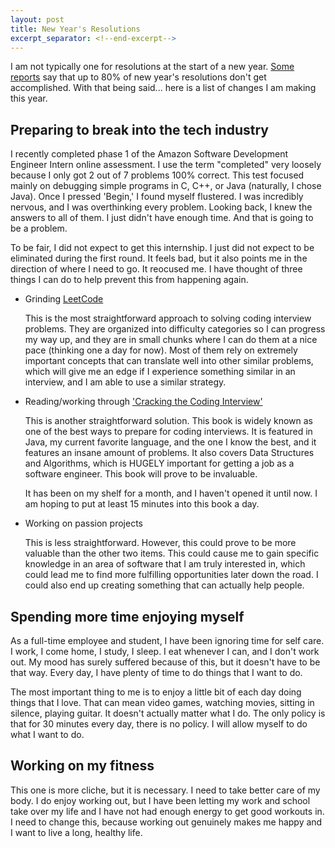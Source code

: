 ```yaml
---
layout: post
title: New Year's Resolutions
excerpt_separator: <!--end-excerpt-->
---
```

I am not typically one for resolutions at the start of a new year. [Some reports](https://www.forbes.com/sites/ashiraprossack1/2018/12/31/goals-not-resolutions/) say that up to 80% of new year's resolutions don't get accomplished. With that being said... here is a list of changes I am making this year.

<!--end-excerpt-->

## Preparing to break into the tech industry

I recently completed phase 1 of the Amazon Software Development Engineer Intern online assessment. I use the term "completed" very loosely because I only got 2 out of 7 problems 100% correct. This test focused mainly on debugging simple programs in C, C++, or Java (naturally, I chose Java). Once I pressed 'Begin,' I found myself flustered. I was incredibly nervous, and I was overthinking every problem. Looking back, I knew the answers to all of them. I just didn't have enough time. And that is going to be a problem.

To be fair, I did not expect to get this internship. I just did not expect to be eliminated during the first round. It feels bad, but it also points me in the direction of where I need to go. It reocused me. I have thought of three things I can do to help prevent this from happening again.

- Grinding [LeetCode](https://leetcode.com/)

  This is the most straightforward approach to solving coding interview problems. They are organized into difficulty categories so I can progress my way up, and they are in small chunks where I can do them at a nice pace (thinking one a day for now). Most of them rely on extremely important concepts that can translate well into other similar problems, which will give me an edge if I experience something similar in an interview, and I am able to use a similar strategy.

- Reading/working through ['Cracking the Coding Interview'](https://www.amazon.com/Cracking-Coding-Interview-Programming-Questions/dp/0984782850)

  This is another straightforward solution. This book is widely known as one of the best ways to prepare for coding interviews. It is featured in Java, my current favorite language, and the one I know the best, and it features an insane amount of problems. It also covers Data Structures and Algorithms, which is HUGELY important for getting a job as a software engineer. This book will prove to be invaluable.

  It has been on my shelf for a month, and I haven't opened it until now. I am hoping to put at least 15 minutes into this book a day.

- Working on passion projects

  This is less straightforward. However, this could prove to be more valuable than the other two items. This could cause me to gain specific knowledge in an area of software that I am truly interested in, which could lead me to find more fulfilling opportunities later down the road. I could also end up creating something that can actually help people. 

## Spending more time enjoying myself

As a full-time employee and student, I have been ignoring time for self care. I work, I come home, I study, I sleep. I eat whenever I can, and I don't work out. My mood has surely suffered because of this, but it doesn't have to be that way. Every day, I have plenty of time to do things that I want to do.

The most important thing to me is to enjoy a little bit of each day doing things that I love. That can mean video games, watching movies, sitting in silence, playing guitar. It doesn't actually matter what I do. The only policy is that for 30 minutes every day, there is no policy. I will allow myself to do what I want to do.

## Working on my fitness

This one is more cliche, but it is necessary. I need to take better care of my body. I do enjoy working out, but I have been letting my work and school take over my life and I have not had enough energy to get good workouts in. I need to change this, because working out genuinely makes me happy and I want to live a long, healthy life.
